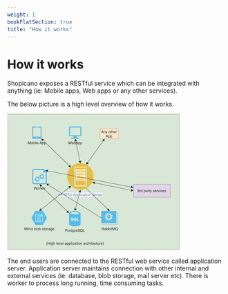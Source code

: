 ```yaml
---
weight: 1
bookFlatSection: true
title: "How it works"
---
```


# How it works

Shopicano exposes a RESTful service which can be integrated with anything (ie: Mobile apps, Web apps or any other services).

The below picture is a high level overview of how it works.

![](high_level_arch_overview.png)

The end users are connected to the RESTful web service called application server. Application server maintains connection with other internal and external services (ie: database, blob storage, mail server etc).
There is worker to process long running, time consuming tasks.
